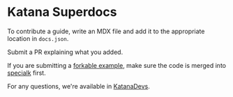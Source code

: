 # Katana Superdocs

To contribute a guide, write an MDX file and add it to the appropriate location
in `docs.json`.

Submit a PR explaining what you added.

If you are submitting a [forkable example](/forkable-examples.mdx), make sure
the code is merged into [specialk](https://specialk.katana.tools) first.

For any questions, we're available in [KatanaDevs](https://t.me/katanadevs).